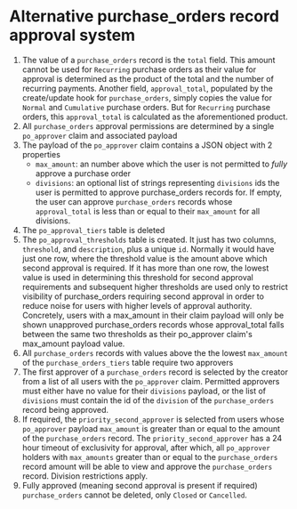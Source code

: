 # Alternative purchase_orders record approval system

1. The value of a `purchase_orders` record is the `total` field. This amount
   cannot be used for `Recurring` purchase orders as their value for approval is
   determined as the product of the total and the number of recurring payments.
   Another field, `approval_total`, populated by the create/update hook for
   `purchase_orders`, simply copies the value for `Normal` and `Cumulative`
   purchase orders. But for `Recurring` purchase orders, this `approval_total`
   is calculated as the aforementioned product.
2. All `purchase_orders` approval permissions are determined by a single
   `po_approver` claim and associated payload
3. The payload of the `po_approver` claim contains a JSON object with 2
   properties
    - `max_amount`: an number above which the user is not permitted to *fully*
      approve a purchase order
    - `divisions`: an optional list of strings representing `divisions` ids the
      user is permitted to approve purchase_orders records for. If empty, the
      user can approve `purchase_orders` records whose `approval_total` is less
      than or equal to their `max_amount` for all divisions.
4. The `po_approval_tiers` table is deleted
5. The `po_approval_thresholds` table is created. It just has two columns,
   `threshold`, and `description`, plus a unique `id`. Normally it would have
   just one row, where the threshold value is the amount above which second
   approval is required. If it has more than one row, the lowest value is used
   in determining this threshold for second approval requirements and subsequent
   higher thresholds are used only to restrict visibility of purchase_orders
   requiring second approval in order to reduce noise for users with higher
   levels of approval authority. Concretely, users with a max_amount in their
   claim payload will only be shown unapproved purchase_orders records whose
   approval_total falls between the same two thresholds as their po_approver
   claim's max_amount payload value.
6. All `purchase_orders` records with values above the the lowest `max_amount`
   of the `purchase_orders_tiers` table require two approvers
7. The first approver of a `purchase_orders` record is selected by the creator
   from a list of all users with the `po_approver` claim. Permitted approvers
   must either have no value for their `divisions` payload, or the list of
   `divisions` must contain the id of the `division` of the `purchase_orders`
   record being approved.
8. If required, the `priority_second_approver` is selected from users whose
   `po_approver` payload `max_amount` is greater than or equal to the amount of
   the `purchase_orders` record. The `priority_second_approver` has a 24 hour
   timeout of exclusivity for approval, after which, all `po_approver` holders
   with `max_amounts` greater than or equal to the `purchase_orders` record
   amount will be able to view and approve the `purchase_orders` record.
   Division restrictions apply.
9. Fully approved (meaning second approval is present if required)
   `purchase_orders` cannot be deleted, only `Closed` or `Cancelled`.
